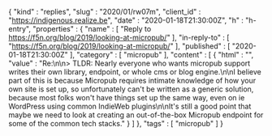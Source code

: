 {
  "kind" : "replies",
  "slug" : "2020/01/rw07m",
  "client_id" : "https://indigenous.realize.be",
  "date" : "2020-01-18T21:30:00Z",
  "h" : "h-entry",
  "properties" : {
    "name" : [ "Reply to https://f5n.org/blog/2019/looking-at-micropub/" ],
    "in-reply-to" : [ "https://f5n.org/blog/2019/looking-at-micropub/" ],
    "published" : [ "2020-01-18T21:30:00Z" ],
    "category" : [ "micropub" ],
    "content" : [ {
      "html" : "",
      "value" : "Re:\n\n> TLDR: Nearly everyone who wants micropub support writes their own library, endpoint, or whole cms or blog engine.\n\nI believe part of this is because Micropub requires intimate knowledge of how your own site is set up, so unfortunately can't be written as a generic solution, because most folks won't have things set up the same way, even on ie WordPress using common IndieWeb plugins\n\nIt's still a good point that maybe we need to look at creating an out-of-the-box Micropub endpoint for some of the common tech stacks."
    } ]
  },
  "tags" : [ "micropub" ]
}
